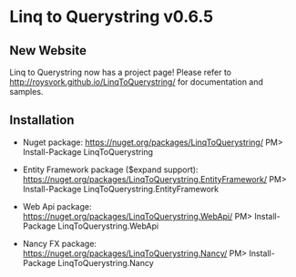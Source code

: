 Linq to Querystring v0.6.5
==========================

## New Website
Linq to Querystring now has a project page! Please refer to http://roysvork.github.io/LinqToQuerystring/ for documentation and samples.

## Installation

* Nuget package: https://nuget.org/packages/LinqToQuerystring/
PM> Install-Package LinqToQuerystring

* Entity Framework package ($expand support): https://nuget.org/packages/LinqToQuerystring.EntityFramework/
PM> Install-Package LinqToQuerystring.EntityFramework

* Web Api package: https://nuget.org/packages/LinqToQuerystring.WebApi/
PM> Install-Package LinqToQuerystring.WebApi

* Nancy FX package: https://nuget.org/packages/LinqToQuerystring.Nancy/
PM> Install-Package LinqToQuerystring.Nancy
